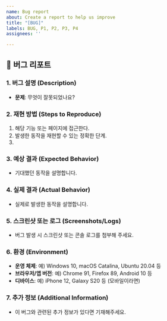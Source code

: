 ```yaml
---
name: Bug report
about: Create a report to help us improve
title: "[BUG]"
labels: BUG, P1, P2, P3, P4
assignees: ''

---
```


## 🐞 버그 리포트

### 1. **버그 설명 (Description)**
- **문제**: 무엇이 잘못되었나요?  
  <!-- 예: 로그인 시 잘못된 비밀번호 입력 시 로그인 페이지로 돌아가야 하는데, 앱이 크래시된다. -->

### 2. **재현 방법 (Steps to Reproduce)**
1. 해당 기능 또는 페이지에 접근한다.
2. 발생한 동작을 재현할 수 있는 정확한 단계.
   <!-- 예: "로그인 버튼을 클릭하고, 잘못된 비밀번호를 입력했을 때." -->
3.  

### 3. **예상 결과 (Expected Behavior)**
- 기대했던 동작을 설명합니다.  
  <!-- 예: 로그인 시, 오류 메시지가 표시되어야 한다. -->

### 4. **실제 결과 (Actual Behavior)**
- 실제로 발생한 동작을 설명합니다.  
  <!-- 예: "로그인 버튼을 클릭했을 때 앱이 크래시된다." -->

### 5. **스크린샷 또는 로그 (Screenshots/Logs)**
- 버그 발생 시 스크린샷 또는 콘솔 로그를 첨부해 주세요.  
  <!-- 예: 크래시 로그, 에러 메시지 등 -->

### 6. **환경 (Environment)**
- **운영 체제**: 예) Windows 10, macOS Catalina, Ubuntu 20.04 등  
  <!-- 예: Windows 10 -->
- **브라우저/앱 버전**: 예) Chrome 91, Firefox 89, Android 10 등  
  <!-- 예: Chrome 91 -->
- **디바이스**: 예) iPhone 12, Galaxy S20 등 (모바일이라면)  
  <!-- 예: iPhone 12 -->

### 7. **추가 정보 (Additional Information)**
- 이 버그와 관련된 추가 정보가 있다면 기재해주세요.  
  <!-- 예: 특정 조건에서만 발생하는 문제, 최근에 변경된 코드 부분 등 -->
